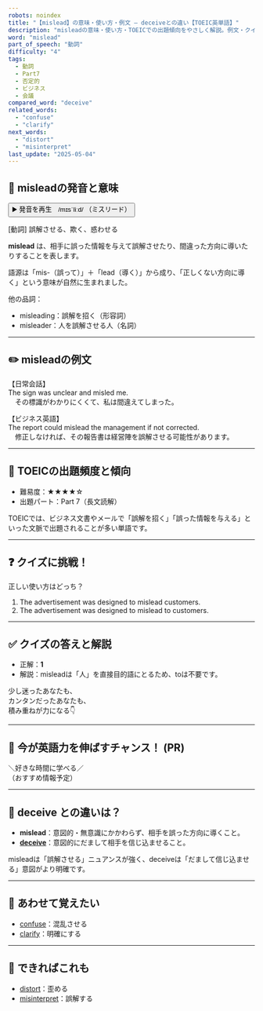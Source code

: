 ```yaml
---
robots: noindex
title: "【mislead】の意味・使い方・例文 ― deceiveとの違い【TOEIC英単語】"
description: "misleadの意味・使い方・TOEICでの出題傾向をやさしく解説。例文・クイズ付きでdeceiveとの違いもわかりやすく学べます。"
word: "mislead"
part_of_speech: "動詞"
difficulty: "4"
tags:
  - 動詞
  - Part7
  - 否定的
  - ビジネス
  - 会議
compared_word: "deceive"
related_words:
  - "confuse"
  - "clarify"
next_words:
  - "distort"
  - "misinterpret"
last_update: "2025-05-04"
---
```


## 🔰 misleadの発音と意味

<button class="play-audio" onclick="playTTS('mislead')">
  <span class="play-audio-main">
    ▶️ 発音を再生　/mɪsˈliːd/
  </span>
  <span class="play-audio-sub">
    （ミスリード）
  </span>
</button>

[動詞] 誤解させる、欺く、惑わせる

**mislead** は、相手に誤った情報を与えて誤解させたり、間違った方向に導いたりすることを表します。

語源は「mis-（誤って）」＋「lead（導く）」から成り、「正しくない方向に導く」という意味が自然に生まれました。

他の品詞：  
- misleading：誤解を招く（形容詞）
- misleader：人を誤解させる人（名詞）

---

## ✏️ misleadの例文

【日常会話】  
The sign was unclear and misled me.  
　その標識がわかりにくくて、私は間違えてしまった。

【ビジネス英語】  
The report could mislead the management if not corrected.  
　修正しなければ、その報告書は経営陣を誤解させる可能性があります。

---

## 🎯 TOEICの出題頻度と傾向

- 難易度：★★★★☆
- 出題パート：Part 7（長文読解）

TOEICでは、ビジネス文書やメールで「誤解を招く」「誤った情報を与える」といった文脈で出題されることが多い単語です。

---

## ❓ クイズに挑戦！

正しい使い方はどっち？

1. The advertisement was designed to mislead customers.  
2. The advertisement was designed to mislead to customers.

---

## ✅ クイズの答えと解説

- 正解：**1**
- 解説：misleadは「人」を直接目的語にとるため、toは不要です。

少し迷ったあなたも、  
カンタンだったあなたも、  
積み重ねが力になる👇️

---

## 🚀 今が英語力を伸ばすチャンス！ (PR)

<div class="info-center">
＼好きな時間に学べる／<br>  
（おすすめ情報予定）
</div>

---

## 🤔  deceive との違いは？

- **mislead**：意図的・無意識にかかわらず、相手を誤った方向に導くこと。
- **[deceive](/word/deceive/)**：意図的にだまして相手を信じ込ませること。

misleadは「誤解させる」ニュアンスが強く、deceiveは「だまして信じ込ませる」意図がより明確です。

---

## 🧩 あわせて覚えたい

- [confuse](/word/confuse/)：混乱させる
- [clarify](/word/clarify/)：明確にする

---

## 📖 できればこれも

- [distort](/word/distort/)：歪める
- [misinterpret](/word/misinterpret/)：誤解する

<!-- cvid: aid47_bid36 -->

